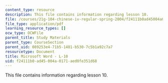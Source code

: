 ```yaml
---
content_type: resource
description: This file contains information regarding lesson 10.
file: /courses/21g-104-chinese-iv-regular-spring-2004/f24111b0ad45004a0171aed0fe351d68_MIT21G_104S04_L10.pdf
file_type: application/pdf
learning_resource_types: []
ocw_type: OCWFile
parent_title: Study Materials
parent_type: CourseSection
parent_uid: 089253e4-71b5-1481-b530-7c5b1a92c7a7
resourcetype: Document
title: Microsoft Word - L-10
uid: f24111b0-ad45-004a-0171-aed0fe351d68
---
```

This file contains information regarding lesson 10.

